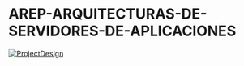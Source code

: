 # AREP-ARQUITECTURAS-DE-SERVIDORES-DE-APLICACIONES

[![ProjectDesign](https://www.herokucdn.com/deploy/button.png)](https://serverarq.herokuapp.com/)
